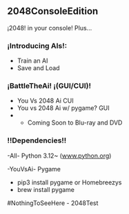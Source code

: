## 2048ConsoleEdition 
¡2048! in your console! Plus...

### ¡Introducing AIs!:
- Train an AI
- Save and Load

### ¡BattleTheAi! ¡(GUI/CUI)!
- You Vs 2048 Ai CUI
- You vs 2048 Ai w/ pygame? GUI
- - Coming Soon to Blu-ray and DVD

### !!Dependencies!!
-All-
Python 3.12~ (www.python.org) 
   
 -YouVsAi-
 Pygame
 - pip3 install pygame
          or
Homebreezys
 - brew install pygame 
 
 
#NothingToSeeHere - 2048Test
